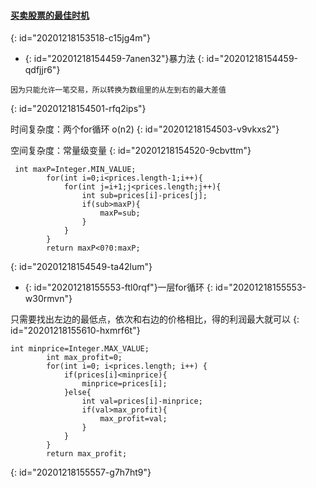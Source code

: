 #### [买卖股票的最佳时机](https://leetcode-cn.com/problems/best-time-to-buy-and-sell-stock/)
{: id="20201218153518-c15jg4m"}

* {: id="20201218154459-7anen32"}暴力法
{: id="20201218154459-qdfjjr6"}

```
因为只能允许一笔交易，所以转换为数组里的从左到右的最大差值
```
{: id="20201218154501-rfq2ips"}

时间复杂度：两个for循环 o(n2)
{: id="20201218154503-v9vkxs2"}

空间复杂度：常量级变量
{: id="20201218154520-9cbvttm"}

```
 int maxP=Integer.MIN_VALUE;
        for(int i=0;i<prices.length-1;i++){
            for(int j=i+1;j<prices.length;j++){
                int sub=prices[i]-prices[j];
                if(sub>maxP){
                    maxP=sub;
                }
            }
        }
        return maxP<0?0:maxP;
```
{: id="20201218154549-ta42lum"}

* {: id="20201218155553-ftl0rqf"}一层for循环
{: id="20201218155553-w30rmvn"}

只需要找出左边的最低点，依次和右边的价格相比，得的利润最大就可以
{: id="20201218155610-hxmrf6t"}

```
int minprice=Integer.MAX_VALUE;
        int max_profit=0;
        for(int i=0; i<prices.length; i++) {
            if(prices[i]<minprice){
                minprice=prices[i];
            }else{
                int val=prices[i]-minprice;
                if(val>max_profit){
                    max_profit=val;
                }
            }
        }
        return max_profit;
```
{: id="20201218155557-g7h7ht9"}
